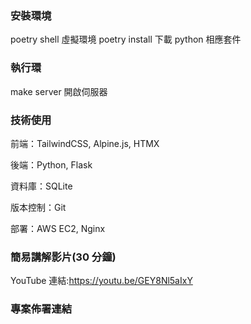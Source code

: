### 安裝環境

poetry shell 虛擬環境
poetry install 下載 python 相應套件

### 執行環

make server 開啟伺服器

### 技術使用

前端：TailwindCSS, Alpine.js, HTMX

後端：Python, Flask

資料庫：SQLite

版本控制：Git

部署：AWS EC2, Nginx

### 簡易講解影片(30 分鐘)

YouTube 連結:https://youtu.be/GEY8Nl5aIxY

### 專案佈署連結
